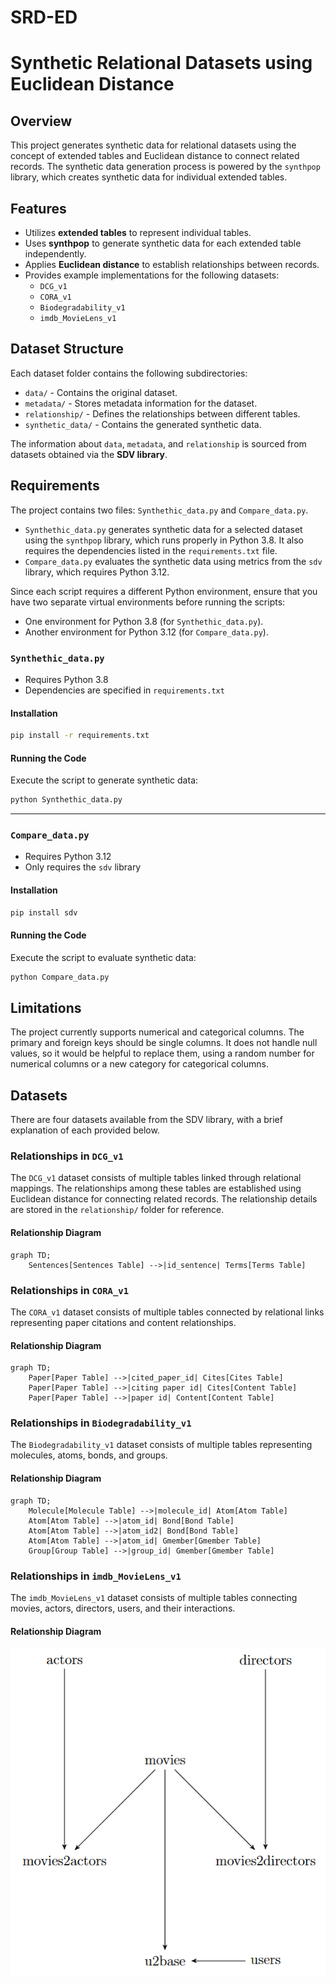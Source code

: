 # SRD-ED
# Synthetic Relational Datasets using Euclidean Distance

## Overview
This project generates synthetic data for relational datasets using the concept of extended tables and Euclidean distance to connect related records. The synthetic data generation process is powered by the `synthpop` library, which creates synthetic data for individual extended tables.

## Features
- Utilizes **extended tables** to represent individual tables.
- Uses **synthpop** to generate synthetic data for each extended table independently.
- Applies **Euclidean distance** to establish relationships between records.
- Provides example implementations for the following datasets:
  - `DCG_v1`
  - `CORA_v1`
  - `Biodegradability_v1`
  - `imdb_MovieLens_v1`

## Dataset Structure
Each dataset folder contains the following subdirectories:
- `data/` - Contains the original dataset.
- `metadata/` - Stores metadata information for the dataset.
- `relationship/` - Defines the relationships between different tables.
- `synthetic_data/` - Contains the generated synthetic data.

The information about `data`, `metadata`, and `relationship` is sourced from datasets obtained via the **SDV library**.

## Requirements  

The project contains two files: `Synthethic_data.py` and `Compare_data.py`.  

- `Synthethic_data.py` generates synthetic data for a selected dataset using the `synthpop` library, which runs properly in Python 3.8. It also requires the dependencies listed in the `requirements.txt` file.  
- `Compare_data.py` evaluates the synthetic data using metrics from the `sdv` library, which requires Python 3.12.  

Since each script requires a different Python environment, ensure that you have two separate virtual environments before running the scripts:  
- One environment for Python 3.8 (for `Synthethic_data.py`).  
- Another environment for Python 3.12 (for `Compare_data.py`).  

### `Synthethic_data.py`  
- Requires Python 3.8  
- Dependencies are specified in `requirements.txt`  

#### Installation  
```bash
pip install -r requirements.txt
```

#### Running the Code  
Execute the script to generate synthetic data:  
```bash
python Synthethic_data.py
```

---

### `Compare_data.py`  
- Requires Python 3.12  
- Only requires the `sdv` library  

#### Installation  
```bash
pip install sdv
```

#### Running the Code  
Execute the script to evaluate synthetic data:  
```bash
python Compare_data.py
```
## Limitations

The project currently supports numerical and categorical columns. The primary and foreign keys should be single columns. It does not handle null values, so it would be helpful to replace them, using a random number for numerical columns or a new category for categorical columns.

## Datasets

There are four datasets available from the SDV library, with a brief explanation of each provided below.

### Relationships in `DCG_v1`
The `DCG_v1` dataset consists of multiple tables linked through relational mappings. The relationships among these tables are established using Euclidean distance for connecting related records. The relationship details are stored in the `relationship/` folder for reference.

#### Relationship Diagram
```mermaid
graph TD;
    Sentences[Sentences Table] -->|id_sentence| Terms[Terms Table]
```

### Relationships in `CORA_v1`
The `CORA_v1` dataset consists of multiple tables connected by relational links representing paper citations and content relationships.

#### Relationship Diagram
```mermaid
graph TD;
    Paper[Paper Table] -->|cited_paper_id| Cites[Cites Table]
    Paper[Paper Table] -->|citing paper id| Cites[Content Table]
    Paper[Paper Table] -->|paper id| Content[Content Table]
```

### Relationships in `Biodegradability_v1`
The `Biodegradability_v1` dataset consists of multiple tables representing molecules, atoms, bonds, and groups.

#### Relationship Diagram
```mermaid
graph TD;
    Molecule[Molecule Table] -->|molecule_id| Atom[Atom Table]
    Atom[Atom Table] -->|atom_id| Bond[Bond Table]
    Atom[Atom Table] -->|atom_id2| Bond[Bond Table]
    Atom[Atom Table] -->|atom_id| Gmember[Gmember Table]
    Group[Group Table] -->|group_id| Gmember[Gmember Table]
```

### Relationships in `imdb_MovieLens_v1`
The `imdb_MovieLens_v1` dataset consists of multiple tables connecting movies, actors, directors, users, and their interactions.

#### Relationship Diagram
![imdb_MovieLens_v1](images/Movie.png)



